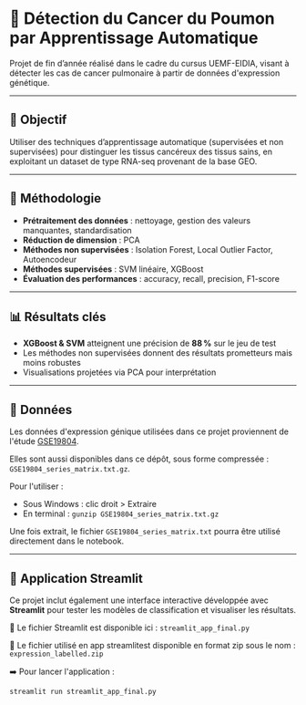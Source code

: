 # 🧬 Détection du Cancer du Poumon par Apprentissage Automatique

Projet de fin d’année réalisé dans le cadre du cursus UEMF-EIDIA, visant à détecter les cas de cancer pulmonaire à partir de données d'expression génétique.

---

## 🎯 Objectif

Utiliser des techniques d’apprentissage automatique (supervisées et non supervisées) pour distinguer les tissus cancéreux des tissus sains, en exploitant un dataset de type RNA-seq provenant de la base GEO.

---

## 🧪 Méthodologie

- **Prétraitement des données** : nettoyage, gestion des valeurs manquantes, standardisation
- **Réduction de dimension** : PCA
- **Méthodes non supervisées** : Isolation Forest, Local Outlier Factor, Autoencodeur
- **Méthodes supervisées** : SVM linéaire, XGBoost
- **Évaluation des performances** : accuracy, recall, precision, F1-score

---

## 📊 Résultats clés

- **XGBoost & SVM** atteignent une précision de **88 %** sur le jeu de test
- Les méthodes non supervisées donnent des résultats prometteurs mais moins robustes
- Visualisations projetées via PCA pour interprétation

---

## 📁 Données

Les données d'expression génique utilisées dans ce projet proviennent de l'étude [GSE19804](https://www.ncbi.nlm.nih.gov/geo/query/acc.cgi?acc=GSE19804).

Elles sont aussi disponibles dans ce dépôt, sous forme compressée : `GSE19804_series_matrix.txt.gz`.

Pour l'utiliser :

- Sous Windows : clic droit > Extraire
- En terminal : `gunzip GSE19804_series_matrix.txt.gz`

Une fois extrait, le fichier `GSE19804_series_matrix.txt` pourra être utilisé directement dans le notebook.

---

## 🚀 Application Streamlit

Ce projet inclut également une interface interactive développée avec **Streamlit** pour tester les modèles de classification et visualiser les résultats.

📄 Le fichier Streamlit est disponible ici : `streamlit_app_final.py`

📄 Le fichier utilisé en app streamlitest disponible en format zip sous le nom : `expression_labelled.zip`

➡️ Pour lancer l'application :

```bash
streamlit run streamlit_app_final.py


